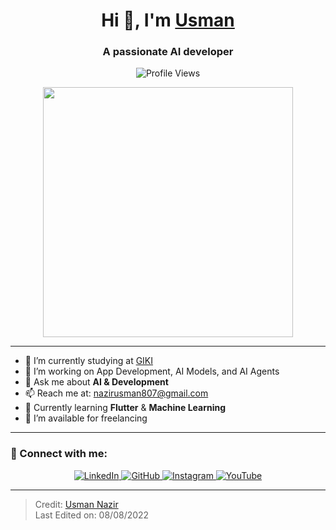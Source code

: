<h1 align="center">Hi 👋, I'm <a href="https://100rabhcsmc.github.io/Me.io/" target="_blank">Usman</a></h1>
<h3 align="center">A passionate AI developer</h3>

<p align="center">
  <img src="https://komarev.com/ghpvc/?username=Musmannazir&label=Profile%20views&color=0e75b6&style=flat" alt="Profile Views" />
</p>

<p align="center">
  <img src="https://media.giphy.com/media/SWoSkN6DxTszqIKEqv/giphy.gif" width="400" />
</p>

---

- 🔭 I’m currently studying at [GIKI](https://phoenix.tech/griffyn/)
- 🌱 I’m working on App Development, AI Models, and AI Agents
- 💬 Ask me about **AI & Development**
- 📫 Reach me at: [nazirusman807@gmail.com](mailto:nazirusman807@gmail.com)
- 🌱 Currently learning **Flutter** & **Machine Learning**
- 🤝 I’m available for freelancing

---

### 🔗 Connect with me:

<p align="center">
  <a href="http://www.linkedin.com/in/m-usman-567646305" target="_blank">
    <img src="https://img.icons8.com/doodle/40/000000/linkedin--v2.png" alt="LinkedIn"/>
  </a>
  <a href="https://github.com/Musmannazir" target="_blank">
    <img src="https://img.icons8.com/doodle/40/000000/github--v1.png" alt="GitHub"/>
  </a>
  <a href="https://www.instagram.com/by_usmann?igsh=OG5sMmtha3FnaXJr" target="_blank">
    <img src="https://img.icons8.com/doodle/40/000000/instagram-new--v2.png" alt="Instagram"/>
  </a>
  <a href="https://youtube.com/@the_usman_mosaic.?si=Kl98YT_nj4ofL499" target="_blank">
    <img src="https://img.icons8.com/doodle/1x/youtube--v2.png" alt="YouTube"/>
  </a>
</p>

---

> Credit: [Usman Nazir](https://github.com/Musmannazir)  
> Last Edited on: 08/08/2022
